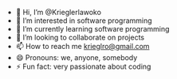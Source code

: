 - 👋 Hi, I’m @Krieglerlawoko
- 👀 I’m interested in software programming
- 🌱 I’m currently learning software programming
- 💞️ I’m looking to collaborate on projects
- 📫 How to reach me krieglro@gmail.com
- 😄 Pronouns: we, anyone, somebody
- ⚡ Fun fact: very passionate about coding

<!---
Krieglerlawoko/Krieglerlawoko is a ✨ special ✨ repository because its `README.md` (this file) appears on your GitHub profile.
You can click the Preview link to take a look at your changes.
--->
